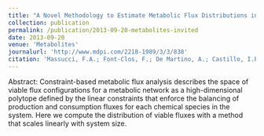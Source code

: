 ```yaml
---
title: "A Novel Methodology to Estimate Metabolic Flux Distributions in Constraint-Based Models"
collection: publication
permalink: /publication/2013-09-20-metabolites-invited
date: 2013-09-20
venue: 'Metabolites'
journalurl: 'http://www.mdpi.com/2218-1989/3/3/838'
citation: 'Massucci, F.A.; Font-Clos, F.; De Martino, A.; Castillo, I.P., A Novel Methodology to Estimate Metabolic Flux Distributions in Constraint-Based Models. Metabolites 2013, 3, 838-852.'
---
```

Abstract: Constraint-based metabolic flux analysis describes the space of viable flux configurations for a metabolic network as a high-dimensional polytope defined by the linear constraints that enforce the balancing of production and consumption fluxes for each chemical species in the system. Here we compute the distribution of viable fluxes with a method that scales linearly with system size.
